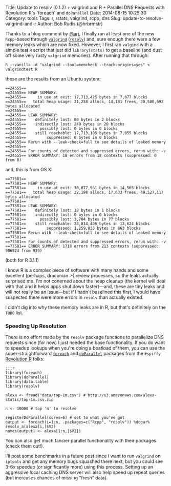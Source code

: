 Title: Update to resolv (0.1.2) + valgrind and R + Parallel DNS Requests with Revolution R's 'foreach' and `doParallel`
Date: 2014-08-15 10:25:30
Category: tools
Tags: r, rstats, valgrind, rcpp, dns
Slug: update-to-resolve-valgrind-and-r
Author: Bob Rudis (@hrbrmstr)

Thanks to a blog comment by [@arj](http://twitter.com/arj), I finally ran at least one of the new `Rcpp`-based through [`valgrind`](http://valgrind.org/) ([`resolv`](https://github.com/hrbrmstr/resolv)) and, sure enough there were a few memory leaks which are now fixed. However, I first ran `valgind` with a simple test `R` script that just did `library(stats)` to get a baseline (and dust off some very rusty `valgrind` memories). After running that through:

    R --vanilla -d "valgrind --tool=memcheck --track-origins=yes" < valgrindtest.R

these are the results from an Ubuntu system:

    ==24555==
    ==24555== HEAP SUMMARY:
    ==24555==     in use at exit: 17,713,425 bytes in 7,077 blocks
    ==24555==   total heap usage: 21,258 allocs, 14,181 frees, 30,580,692 bytes allocated
    ==24555==
    ==24555== LEAK SUMMARY:
    ==24555==    definitely lost: 80 bytes in 2 blocks
    ==24555==    indirectly lost: 240 bytes in 20 blocks
    ==24555==      possibly lost: 0 bytes in 0 blocks
    ==24555==    still reachable: 17,713,105 bytes in 7,055 blocks
    ==24555==         suppressed: 0 bytes in 0 blocks
    ==24555== Rerun with --leak-check=full to see details of leaked memory
    ==24555==
    ==24555== For counts of detected and suppressed errors, rerun with: -v
    ==24555== ERROR SUMMARY: 18 errors from 18 contexts (suppressed: 0 from 0)

and, this is from OS X:

    ==77581==
    ==77581== HEAP SUMMARY:
    ==77581==     in use at exit: 30,077,961 bytes in 14,565 blocks
    ==77581==   total heap usage: 32,198 allocs, 17,633 frees, 49,527,117 bytes allocated
    ==77581==
    ==77581== LEAK SUMMARY:
    ==77581==    definitely lost: 18 bytes in 1 blocks
    ==77581==    indirectly lost: 0 bytes in 0 blocks
    ==77581==      possibly lost: 3,704 bytes in 77 blocks
    ==77581==    still reachable: 28,814,406 bytes in 13,624 blocks
    ==77581==         suppressed: 1,259,833 bytes in 863 blocks
    ==77581== Rerun with --leak-check=full to see details of leaked memory
    ==77581==
    ==77581== For counts of detected and suppressed errors, rerun with: -v
    ==77581== ERROR SUMMARY: 1718 errors from 213 contexts (suppressed: 906524 from 939)

(both for R 3.1.1)

I know R is a complex piece of software with many hands and some excellent (perhaps, draconian :-) review processes, so the leaks actually surprised me. I'm not conerned about the heap cleanup (the kernel will deal with that and it helps apps shut down faster)&mdash;and, these are tiny leaks and will not really be an issue&mdash;but if I hadn't baselined this first, I would have suspected there were more errors in `resolv` than actually existed.

I didn't dig into why these memory leaks are in R, but that's definitely on the `TODO` list.

### Speeding Up Resolution

There is no effort made by the `resolv` package functions to parallelize DNS requests since (for now) I just needed the base functionality. If you do want to speedup lookups when you're doing a boatload of them, you can use the super-straightforward [`foreach`](http://cran.r-project.org/web/packages/foreach/index.html) and [`doParallel`](http://cran.r-project.org/web/packages/doParallel/index.html) packages from the `#spiffy` [Revolution R](http://www.revolutionanalytics.com/) folks:

    :::r
    library(foreach)
    library(doParallel)
    library(data.table)
    library(resolv)
    
    alexa <- fread("data/top-1m.csv") # http://s3.amazonaws.com/alexa-static/top-1m.csv.zip
    
    n <- 10000 # top 'n' to resolve
    
    registerDoParallel(cores=6) # set to what you've got
    output <- foreach(i=1:n, .packages=c("Rcpp", "resolv")) %dopar% resolv_a(alexa[i,]$V2)
    names(output) <- alexa[1:n,]$V2})

You can also get much fancier parallel functionality with their packages (check them out!).

I'll post some benchmarks in a future post since I want to run `valgrind` on `iptools` and get any memory bugs squashed there next, but you could see 3-6x speedup (or significantly more) using this process. Setting up an aggressive local caching DNS server will also help speed up repeat queries (but increases chances of missing "fresh" data).

